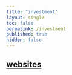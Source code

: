 ```yaml
---
title: "investment"
layout: single
toc: false
permalink: /investment
published: true
hidden: false
---
```


## [websites](/investment/websites)
